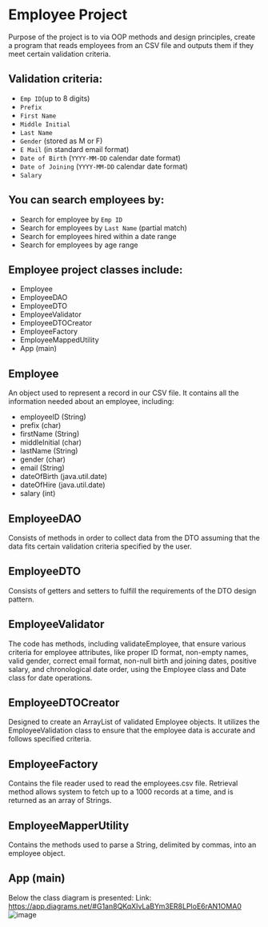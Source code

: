 # Employee Project

Purpose of the project is to via OOP methods and design principles, create a program that reads employees from an CSV file and outputs them if they meet certain validation criteria. 

## Validation criteria:
  - `Emp ID`(up to 8 digits)
  - `Prefix` 
  - `First Name` 
  - `Middle Initial`  
  - `Last Name`
  - `Gender` (stored as M or F)
  - `E Mail` (in standard email format)
  - `Date of Birth` (`YYYY-MM-DD` calendar date format)
  - `Date of Joining` (`YYYY-MM-DD` calendar date format)  
  - `Salary` 

## You can search employees by:
  - Search for employee by `Emp ID`
  - Search for employees by `Last Name` (partial match)
  - Search for employees hired within a date range
  - Search for employees by age range

## Employee project classes include:

  - Employee
  - EmployeeDAO
  - EmployeeDTO
  - EmployeeValidator
  - EmployeeDTOCreator
  - EmployeeFactory
  - EmployeeMappedUtility
  - App (main)

## Employee
An object used to represent a record in our CSV file. It contains all the information needed about an employee, including:
- employeeID (String)
- prefix (char)
- firstName (String)
- middleInitial (char)
- lastName (String)
- gender (char)
- email (String)
- dateOfBirth (java.util.date)
- dateOfHire (java.util.date)
- salary (int)

## EmployeeDAO
Consists of methods in order to collect data from the DTO assuming that the data fits certain validation criteria specified by the user.
## EmployeeDTO
Consists of getters and setters to fulfill the requirements of the DTO design pattern.
## EmployeeValidator
The code has methods, including validateEmployee, that ensure various criteria for employee attributes, like proper ID format, non-empty names, valid gender, correct email format, non-null birth and joining dates, positive salary, and chronological date order, using the Employee class and Date class for date operations.
## EmployeeDTOCreator
Designed to create an ArrayList of validated Employee objects. It utilizes the EmployeeValidation class to ensure that the employee data is accurate and follows specified criteria.
## EmployeeFactory
Contains the file reader used to read the employees.csv file. Retrieval method allows system to fetch up to a 1000 records at a time, and is returned as an array of Strings.
## EmployeeMapperUtility
Contains the methods used to parse a String, delimited by commas, into an employee object.

## App (main)
Below the class diagram is presented:
Link: https://app.diagrams.net/#G1an8QKqXIvLaBYm3ER8LPloE6rAN1OMA0
![image](https://github.com/Piasttorun/Employee-Project/assets/91672079/2c740fad-b8fe-41d1-8fb4-6e3e1a0b852f)


  
